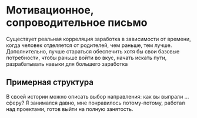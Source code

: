 # Мотивационное, сопроводительное письмо

Существует реальная корреляция заработка в зависимости от времени, когда человек отделяется от
родителей, чем раньше, тем лучше. Дополнительно, лучше стараться обеспечить хотя бы свои базовые
потребности, чтобы раньше войти во вкус, начать искать пути, разрабатывать навыки для большего
заработка

## Примерная структура

В своей истории можно описать выбор направления: как вы выпрали ... сферу?
Я занимался давно, мне понравилось потому-потому, работал над проектами, готов выйти на полную
занятость.
